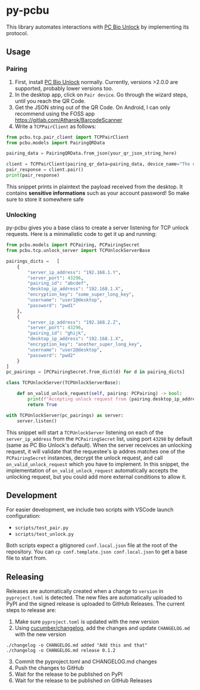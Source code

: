 # py-pcbu

This library automates interactions with [PC Bio Unlock](https://github.com/MeisApps/pcbu-desktop) by implementing its protocol.

## Usage
### Pairing

1. First, install [PC Bio Unlock](https://meis-apps.com/pc-bio-unlock/how-to-install) normally. Currently, versions >2.0.0 are supported, probably lower versions too.
2. In the desktop app, click on `Pair device`. Go through the wizard steps, until you reach the QR Code.
3. Get the JSON string out of the QR Code. On Android, I can only recommend using  the FOSS app https://gitlab.com/Atharok/BarcodeScanner
4. Write a `TCPPairClient` as follows:
```python
from pcbu.tcp.pair_client import TCPPairClient
from pcbu.models import PairingQRData

pairing_data = PairingQRData.from_json(your_qr_json_string_here)

client = TCPPairClient(pairing_qr_data=pairing_data, device_name="The name of the device authorizing unlocks")
pair_response = client.pair()
print(pair_response)
```

This snippet prints in plaintext the payload received from the desktop. It contains **sensitive informations** such as your account password! So make sure to store it somewhere safe

### Unlocking
py-pcbu gives you a base class to create a server listening for TCP unlock requests. Here is a minimalistic code to get it up and running:
```python
from pcbu.models import PCPairing, PCPairingSecret
from pcbu.tcp.unlock_server import TCPUnlockServerBase

pairings_dicts =   [
    {
        "server_ip_address": "192.168.1.Y",
        "server_port": 43296,
        "pairing_id": "abcdef",
        "desktop_ip_address": "192.168.1.X",
        "encryption_key": "some_super_long_key",
        "username": "user1@desktop",
        "password": "pwd1"
    },
    {
        "server_ip_address": "192.168.2.Z",
        "server_port": 43296,
        "pairing_id": "ghijk",
        "desktop_ip_address": "192.168.1.X",
        "encryption_key": "another_super_long_key",
        "username": "user2@desktop",
        "password": "pwd2"
    }
]
pc_pairings = [PCPairingSecret.from_dict(d) for d in pairing_dicts]

class TCPUnlockServer(TCPUnlockServerBase):

    def on_valid_unlock_request(self, pairing: PCPairing) -> bool:
        print(f"Accepting unlock request from {pairing.desktop_ip_address}!")
        return True

with TCPUnlockServer(pc_pairings) as server:
    server.listen()
```

This snippet will start a `TCPUnlockServer` listening on each of the `server_ip_address` from the `PCPairingSecret` list, using port `43298` by default (same as PC Bio Unlock's default).
When the server receivces an unlocking request, it will validate that the requestee's ip addres matches one of the `PCPairingSecret` instances, decrypt the unlock request, and call `on_valid_unlock_request` which you have to implement.
In this snippet, the implementation of `on_valid_unlock_request` automatically accepts the unlocking request, but you could add more external conditions to allow it.

## Development
For easier development, we include two scripts with VSCode launch configuration:
 - `scripts/test_pair.py`
 - `scripts/test_unlock.py`

Both scripts expect a gitignored `conf.local.json` file at the root of the repository. You can `cp conf.template.json conf.local.json` to get a base file to start from.

## Releasing
Releases are automatically created when a change to `version` in `pyproject.toml` is detected. The new files are automatically uploaded to PyPI and the signed release is uploaded to GitHub Releases.
The current steps to release are:
1. Make sure `pyproject.toml` is updated with the new version
2. Using [cucumber/changelog](https://github.com/cucumber/changelog), add the changes and update `CHANGELOG.md` with the new version
```console
./changelog -o CHANGELOG.md added "Add this and that"
./changelog -o CHANGELOG.md release 0.1.2
```
3. Commit the pyproject.toml and CHANGELOG.md changes
4. Push the changes to GitHub
5. Wait for the release to be published on PyPI
6. Wait for the release to be published on GitHub Releases
